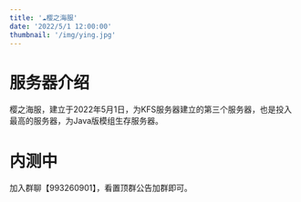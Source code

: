 ```yaml
---
title: '☁️樱之海服'
date: '2022/5/1 12:00:00'
thumbnail: '/img/ying.jpg'
---
```

# 服务器介绍

樱之海服，建立于2022年5月1日，为KFS服务器建立的第三个服务器，也是投入最高的服务器，为Java版模组生存服务器。

# 内测中


加入群聊【993260901】，看置顶群公告加群即可。